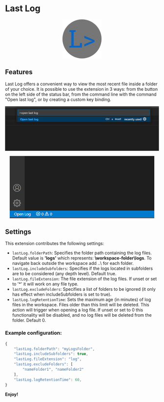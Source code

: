 <div style="max-width: 1920px;">

# Last Log

<p style="text-align: center;">
  <img src="https://github.com/ai-autocoder/vscode-last-log/blob/main/resources/logo128x128.png?raw=true" width="128" alt="Logo">
</p>

## Features

Last Log offers a convenient way to view the most recent file inside a folder of your choice.
It is possible to use the extension in 3 ways: from the button on the left side of the status bar, from the command line with the command "Open last log", or by creating a custom key binding.

<div style="text-align: center;">

![After](resources/command-line.png)

</div>
<div style="text-align: center;">

![After](resources/status-bar.png)

</div>

## Settings

This extension contributes the following settings:

* `lastLog.folderPath`: Specifies the folder path containing the log files. Default value is **'logs'** which represents: **\\workspace-folder\\logs**. To navigate back outside the workspace add ..\\ for each folder.
* `lastLog.includeSubfolders`: Specifies if the logs located in subfolders are to be considered (any depth level). Default true.
* `lastLog.fileExtension`: The file extension of the log files. If unset or set to '*' it will work on any file type.
* `lastLog.excludeFolders`: Specifies a list of folders to be ignored (it only has effect when includeSubfolders is set to true).
* `lastLog.logRetentionTime`: Sets the maximum age (in minutes) of log files in the workspace. Files older than this limit will be deleted. This action will trigger when opening a log file. If unset or set to 0 this functionality will be disabled, and no log files will be deleted from the folder. Default 0.

### Example configuration:

```js
{
	"lastLog.folderPath": "myLogsFolder",
	"lastLog.includeSubfolders": true,
	"lastLog.fileExtension": "log",
	"lastLog.excludeFolders": [
		"nameFolder1", "nameFolder2"
	],
	"lastLog.logRetentionTime": 60,
}
```

**Enjoy!**

</div>